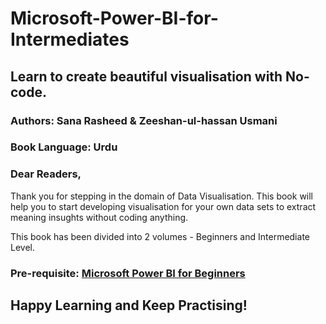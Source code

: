 # Microsoft-Power-BI-for-Intermediates
## Learn to create beautiful visualisation with No-code.

### Authors: Sana Rasheed & Zeeshan-ul-hassan Usmani
### Book Language: Urdu 


### Dear Readers,

Thank you for stepping in the domain of Data Visualisation. This book will help you to start developing visualisation for your own data sets to extract meaning insughts without coding anything.

This book has been divided into 2 volumes - Beginners and Intermediate Level. 

### Pre-requisite: [Microsoft Power BI for Beginners](https://github.com/Sana-Rasheed/Microsoft-Power-BI-for-Beginners)

## Happy Learning and Keep Practising!

